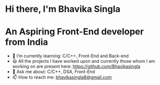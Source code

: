## <h1>Hi there, I'm Bhavika Singla</h1>
# An Aspiring Front-End developer from India

- 🌱 I’m currently learning: C/C++, Front-End and Back-end
- 😃 All the projects I have worked upon and currently those whom I am working on are present here: https://github.com/Bhavikasingla
- 💬 Ask me about: C/C++, DSA, Front-End
- 📫 How to reach me: bhavikasingla8@gmail.com

